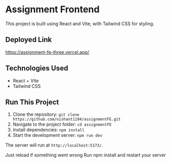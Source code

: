 # Assignment Frontend

This project is built using React and Vite, with Tailwind CSS for styling.

## Deployed Link

https://assignment-fe-three.vercel.app/

## Technologies Used

- React + Vite  
- Tailwind CSS  

## Run This Project

1. Clone the repository: `git clone https://github.com/nishant1194/assignmentFE.git`  
2. Navigate to the project folder: `cd assignmentFE`  
3. Install dependencies: `npm install`  
4. Start the development server: `npm run dev`  

The server will run at `http://localhost:5173/`.  

Just reload if something went wrong
Run npm install and restart your server